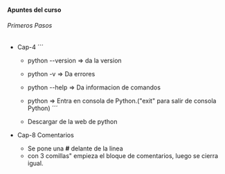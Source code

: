 #### Apuntes del curso

###### Primeros Pasos
* Cap-4
    ´´´
    * python --version => da la version
    * python -v => Da errores


    * python --help => Da informacion de comandos
    * python => Entra en consola de Python.("exit" para salir de consola Python)
    ´´´

    * Descargar de la web de python

* Cap-8 Comentarios
    * Se pone una **#** delante de la linea 
    * con 3 comillas" empieza el bloque de comentarios, luego se cierra igual.

